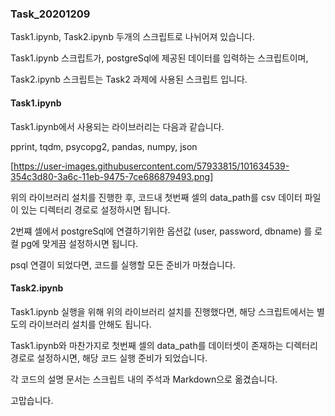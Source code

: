 ### Task_20201209

Task1.ipynb, Task2.ipynb 두개의 스크립트로 나뉘어져 있습니다.

Task1.ipynb 스크립트가, postgreSql에 제공된 데이터를 입력하는 스크립트이며, 

Task2.ipynb 스크립트는 Task2 과제에 사용된 스크립트 입니다.

#### Task1.ipynb

Task1.ipynb에서 사용되는 라이브러리는 다음과 같습니다.

pprint, tqdm, psycopg2, pandas, numpy, json 

[https://user-images.githubusercontent.com/57933815/101634539-354c3d80-3a6c-11eb-9475-7ce686879493.png]

위의 라이브러리 설치를 진행한 후, 코드내 첫번째 셀의 data_path를 csv 데이터 파일이 있는 디렉터리 경로로 설정하시면 됩니다.

2번쨰 셀에서 postgreSql에 연결하기위한 옵션값 (user, password, dbname) 를 로컬 pg에 맞게끔 설정하시면 됩니다.

psql 연결이 되었다면, 코드를 실행할 모든 준비가 마쳤습니다.

#### Task2.ipynb
Task1.ipynb 실행을 위해 위의 라이브러리 설치를 진행했다면, 해당 스크립트에서는 별도의 라이브러리 설치를 안해도 됩니다.

Task1.ipynb와 마찬가지로 첫번째 셀의 data_path를 데이터셋이 존재하는 디렉터리 경로로 설정하시면, 해당 코드 실행 준비가 되었습니다.

각 코드의 설명 문서는 스크립트 내의 주석과 Markdown으로 옮겼습니다.

고맙습니다.

